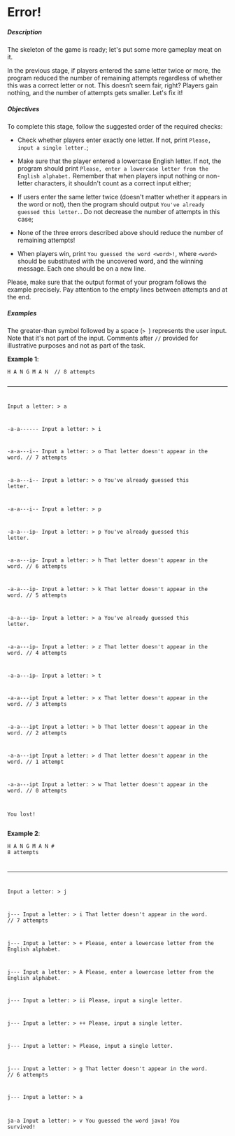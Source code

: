 # Error!
<div class="step-text">
<p></p><h5 id="description">Description</h5><p>The skeleton of the game is ready; let's put some more gameplay meat on it.</p><p>In the previous stage, if players entered the same letter twice or more, the program reduced the number of remaining attempts regardless of whether this was a correct letter or not. This doesn’t seem fair, right? Players gain nothing, and the number of attempts gets smaller. Let's fix it!</p><h5 id="objectives">Objectives</h5><p>To complete this stage, follow the suggested order of the required checks:</p><ul><li><p>Check whether players enter exactly one letter. If not, print <code class="java">Please, input a single letter.</code>;</p></li><li><p>Make sure that the player entered a lowercase English letter. If not, the program should print <code class="java">Please, enter a lowercase letter from the English alphabet.</code> Remember that when players input nothing or non-letter characters, it shouldn't count as a correct input either;</p></li><li><p>If users enter the same letter twice (doesn't matter whether it appears in the word or not), then the program should output <code class="java">You've already guessed this letter.</code>. Do not decrease the number of attempts in this case;</p></li><li><p>None of the three errors described above should reduce the number of remaining attempts!</p></li><li><p>When players win, print <code class="java">You guessed the word &lt;word&gt;!</code>, where <code class="java">&lt;word&gt;</code> should be substituted with the uncovered word, and the winning message. Each one should be on a new line.</p></li></ul><p></p><div class="alert alert-warning"><p>Please, make sure that the output format of your program follows the example precisely. Pay attention to the empty lines between attempts and at the end.</p></div><p></p><h5 id="examples">Examples</h5><p>The greater-than symbol followed by a space (<code class="java">&gt; </code>) represents the user input. Note that it's not part of the input.  Comments after <code class="java">//</code> provided for illustrative purposes and not as part of the task.</p><p><strong>Example 1</strong>:</p><pre><code class="language-no-highlight">H A N G M A N  // 8 attempts

----------
Input a letter: &gt; a

-a-a------
Input a letter: &gt; i

-a-a---i--
Input a letter: &gt; o
That letter doesn't appear in the word.  // 7 attempts

-a-a---i--
Input a letter: &gt; o
You've already guessed this letter.

-a-a---i--
Input a letter: &gt; p

-a-a---ip-
Input a letter: &gt; p
You've already guessed this letter.

-a-a---ip-
Input a letter: &gt; h
That letter doesn't appear in the word.  // 6 attempts

-a-a---ip-
Input a letter: &gt; k
That letter doesn't appear in the word.  // 5 attempts

-a-a---ip-
Input a letter: &gt; a
You've already guessed this letter.

-a-a---ip-
Input a letter: &gt; z
That letter doesn't appear in the word.  // 4 attempts

-a-a---ip-
Input a letter: &gt; t

-a-a---ipt
Input a letter: &gt; x
That letter doesn't appear in the word.  // 3 attempts

-a-a---ipt
Input a letter: &gt; b
That letter doesn't appear in the word.  // 2 attempts

-a-a---ipt
Input a letter: &gt; d
That letter doesn't appear in the word.  // 1 attempt

-a-a---ipt
Input a letter: &gt; w
That letter doesn't appear in the word.  // 0 attempts

You lost!</code></pre><p><strong>Example 2</strong>:</p><pre><code class="language-no-highlight">H A N G M A N  # 8 attempts

----
Input a letter: &gt; j

j---
Input a letter: &gt; i
That letter doesn't appear in the word.  // 7 attempts

j---
Input a letter: &gt; +
Please, enter a lowercase letter from the English alphabet.

j---
Input a letter: &gt; A
Please, enter a lowercase letter from the English alphabet.

j---
Input a letter: &gt; ii
Please, input a single letter.

j---
Input a letter: &gt; ++
Please, input a single letter.

j---
Input a letter: &gt;
Please, input a single letter.

j---
Input a letter: &gt; g
That letter doesn't appear in the word.  // 6 attempts

j---
Input a letter: &gt; a

ja-a
Input a letter: &gt; v
You guessed the word java!
You survived!</code></pre>
</div>

